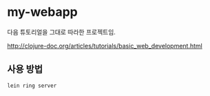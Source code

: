 # my-webapp

다음 튜토리얼을 그대로 따라한 프로젝트임. 

http://clojure-doc.org/articles/tutorials/basic_web_development.html 

## 사용 방법

    lein ring server

